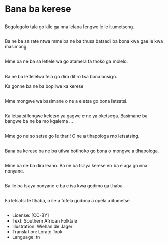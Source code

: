 # Bana ba kerese

##
Bogologolo tala go kile
ga nna lelapa lengwe le
le itumetseng.

##
Ba ne ba sa rate ntwa
mme ba ne ba thusa
batsadi ba bona kwa
gae le kwa masimong.

##
Mme ba ne ba sa
letlelelwa go atamela fa
thoko ga molelo.

##
Ba ne ba letlelelwa fela
go dira ditiro tsa bona
bosigo.

Ka gonne ba ne ba bopilwe ka kerese

##
Mme mongwe wa
basimane o ne a eletsa
go bona letsatsi.

##
Ka letsatsi lengwe
keletso ya gagwe e ne
ya oketsega.
Basimane ba bangwe
ba ne ba mo kgalema
…

##
Mme go ne so setse go
le thari!
O ne a tlhapologa mo
letsatsing.

##
Bana ba kerese ba ne
ba utlwa botlhoko go
bona o mongwe a
tlhapologa.

##
Mme ba ne ba dira
leano. Ba ne ba tsaya
kerese eo ba e aga go
nna nonyane.

##
Ba ile ba tsaya nonyane
e ba e isa kwa godimo
ga thaba.

##
Fa letsatsi le tlhaba, o
ile a fofela godima a
opela a itumetse.

##
* License: [CC-BY]
* Text: Southern African Folktale
* Illustration: Wiehan de Jager
* Translation: Lorato Trok
* Language: tn
